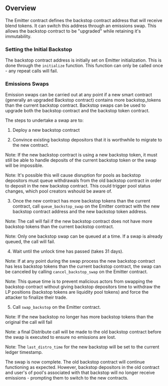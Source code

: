 ## Overview

The Emitter contract defines the backstop contract address that will receive blend tokens. It can switch this address through an emissions swap. This allows the backstop contract to be "upgraded" while retaining it's immutability.

### Setting the Initial Backstop

The backstop contract address is initially set on Emitter initialization. This is done through the `initialize` function. This function can only be called once - any repeat calls will fail.

### Emissions Swaps

Emission swaps can be carried out at any point if a new smart contract (generally an upgraded Backstop contract) contains more backstop_tokens than the current backstop contract. Backstop swaps can be used to upgrade both the backstop contract and the backstop token contract.

The steps to undertake a swap are to:

1. Deploy a new backstop contract

2. Convince existing backstop depositors that it is worthwhile to migrate to the new contract.

Note: If the new backstop contract is using a new backstop token, it must still be able to handle deposits of the current backstop token or the swap will be impossible.

Note: It's possible this will cause disruption for pools as backstop depositors must queue withdrawals from the old backstop contract in order to deposit in the new backstop contract. This could trigger pool status changes, which pool creators wshould be aware of.

3. Once the new contract has more backstop tokens than the current contract, call `queue_backstop_swap` on the Emitter contract with the new backstop contract address and the new backstop token address.

Note: The call will fail if the new backstop contract does not have more backstop tokens than the current backstop contract.

Note: Only one backstop swap can be queued at a time. If a swap is already queued, the call will fail.

4. Wait until the unlock time has passed (takes 31 days).

Note: If at any point during the swap process the new backstop contract has less backstop tokens than the current backstop contract, the swap can be canceled by calling `cancel_backstop_swap` on the Emitter contract.

Note: This queue time is to prevent malicious actors from swapping the backstop contract without giving backstop depositors time to withdraw the LP positions (backstop tokens are liquidity pool tokens) and force the attacker to finalize their trade.

5. Call `swap_backstop` on the Emitter contract.

Note: If the new backstop no longer has more backstop tokens than the original the call will fail

Note: a final Distribute call will be made to the old backstop contract before the swap is executed to ensure no emissions are lost.

Note: The `last_distro_time` for the new backstop will be set to the current ledger timestamp.

The swap is now complete. The old backstop contract will continue functioning as expected. However, backstop depositors in the old contract and user's of pool's associated with that backstop will no longer receive emissions - prompting them to switch to the new contracts.
